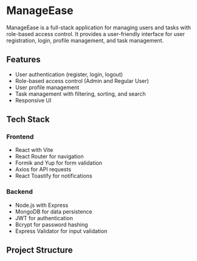 # ManageEase

ManageEase is a full-stack application for managing users and tasks with role-based access control. It provides a user-friendly interface for user registration, login, profile management, and task management.

## Features

- User authentication (register, login, logout)
- Role-based access control (Admin and Regular User)
- User profile management
- Task management with filtering, sorting, and search
- Responsive UI

## Tech Stack

### Frontend
- React with Vite
- React Router for navigation
- Formik and Yup for form validation
- Axios for API requests
- React Toastify for notifications

### Backend
- Node.js with Express
- MongoDB for data persistence
- JWT for authentication
- Bcrypt for password hashing
- Express Validator for input validation

## Project Structure